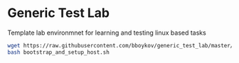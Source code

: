 # Generic Test Lab
Template lab environmnet for learning and testing linux based tasks

~~~bash
wget https://raw.githubusercontent.com/bboykov/generic_test_lab/master/scripts/bootstrap_and_setup_host.sh
bash bootstrap_and_setup_host.sh
~~~
